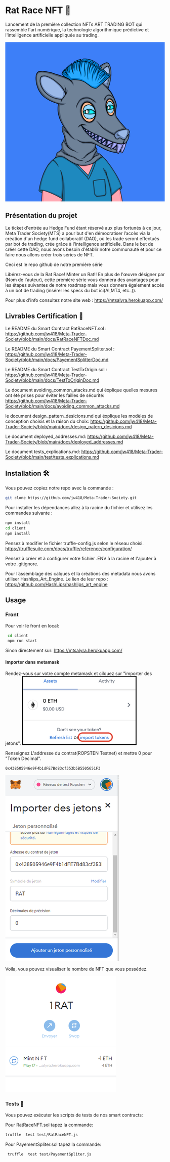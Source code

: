 # Rat Race NFT :rat:

Lancement de la première collection NFTs ART TRADING BOT qui rassemble l'art numérique, la technologie algorithmique prédictive et l'intelligence artificielle appliquée au trading.

![](https://github.com/jw418/Meta-Trader-Society/blob/main/img/logo.png)

## Présentation du projet

Le ticket d'entrée au Hedge Fund étant réservé aux plus fortunés à ce jour, Meta Trader Society(MTS) a pour but d'en démocratiser l’accès via la création d'un hedge fund collaboratif (DAO), où les trade seront effectués par bot de trading, crée grâce à l'intelligence artificielle.
Dans le but de créer cette DAO, nous avons besoin d'établir notre communauté et pour ce faire nous allons créer trois séries de NFT.

Ceci est le repo github de notre première série 

Libérez-vous de la Rat Race! Minter un Rat!! En plus de l'œuvre désigner par (Nom de l'auteur), cette première série vous donnera des avantages pour les étapes suivantes de notre roadmap mais vous donnera également accès à un bot de trading (insérer les specs du bot ici(AI,MT4, etc..)).

Pour plus d'info consultez notre site web : https://mtsalyra.herokuapp.com/

## Livrables Certification :file_folder:

Le README du Smart Contract RatRaceNFT.sol :
https://github.com/jw418/Meta-Trader-Society/blob/main/docs/RatRaceNFTDoc.md

Le README du Smart Contract PayementSpliter.sol :
https://github.com/jw418/Meta-Trader-Society/blob/main/docs/PayementSplitterDoc.md

Le README du Smart Contract TestTxOrigin.sol :
https://github.com/jw418/Meta-Trader-Society/blob/main/docs/TestTxOriginDoc.md

Le document avoiding_common_atacks.md qui éxplique quelles mesures ont été prises pour éviter les failles de sécurité:
https://github.com/jw418/Meta-Trader-Society/blob/main/docs/avoiding_common_attacks.md

le document design_pattern_desicions.md qui éxplique les modèles de conception choisis et la raison du choix:
https://github.com/jw418/Meta-Trader-Society/blob/main/docs/design_patern_desicions.md

Le document deployed_addresses.md:
https://github.com/jw418/Meta-Trader-Society/blob/main/docs/deployed_addresses.md

Le document tests_explications.md:
https://github.com/jw418/Meta-Trader-Society/blob/main/test/tests_explications.md
## Installation 🛠️

Vous pouvez copiez notre repo avec la commande : 
```sh
git clone https://github.com/jw418/Meta-Trader-Society.git
```

Pour installer les dépendances allez à la racine du fichier et utilisez les commandes suivante :
```sh
npm install
cd client
npm install
```

Pensez à modifier le fichier truffle-config.js selon le réseau choisi.
https://trufflesuite.com/docs/truffle/reference/configuration/

Pensez à créer et à configurer votre fichier .ENV à la racine et l'ajouter à votre .gitignore.

Pour l’assemblage des calques et la créations des metadata nous avons 
utiliser Hashlips_Art_Engine.
Le lien de leur repo : https://github.com/HashLips/hashlips_art_engine

## Usage

### Front
Pour voir le front en local:
```sh
 cd client
 npm run start
```
Sinon directement sur: https://mtsalyra.herokuapp.com/

#### Importer dans metamask

Rendez-vous sur votre compte metamask et cilquez sur "importer des jetons".
![](https://github.com/jw418/Meta-Trader-Society/blob/main/img/CaptureMetamask.PNG)

Renseignez L'addresse du contrat(ROPSTEN Testnet) et mettre 0 pour "Token Decimal".
```sh
0x438505946e9F4b1dFE7Bd83cf353b5B5505651F3
```
![](https://github.com/jw418/Meta-Trader-Society/blob/main/img/addToken.PNG)

Voila, vous pouvez visualiser le nombre de NFT que vous possédez.

![](https://github.com/jw418/Meta-Trader-Society/blob/main/img/ratToken.PNG)


### Tests :test_tube:

Vous pouvez exécuter les scripts de tests de nos smart contracts:

Pour RatRaceNFT.sol tapez la commande:
```sh
truffle  test test/RatRaceNFT.js
```
Pour PayementSpliter.sol tapez la commande:
```sh
 truffle  test test/PayementSpliter.js
```